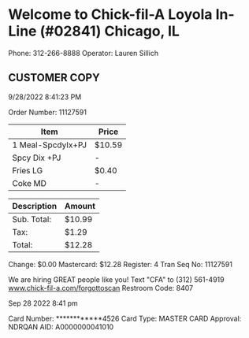 # Welcome to Chick-fil-A Loyola In-Line (#02841) Chicago, IL

Phone: 312-266-8888
Operator: Lauren Sillich

## CUSTOMER COPY
9/28/2022 8:41:23 PM

Order Number: 11127591

| Item | Price |
| --- | --- |
| 1 Meal-SpcdyIx+PJ | $10.59 |
| Spcy Dix +PJ | - |
| Fries LG | $0.40 |
| Coke MD | - |

| Description | Amount |
| --- | --- |
| Sub. Total: | $10.99 |
| Tax: | $1.29 |
| Total: | $12.28 |

Change: $0.00
Mastercard: $12.28
Register: 4
Tran Seq No: 11127591

We are hiring GREAT people like you!
Text "CFA" to (312) 561-4919
www.chick-fil-a.com/forgottoscan
Restroom Code: 8407

Sep 28 2022 8:41 pm

Card Number: ************4526
Card Type: MASTER CARD
Approval: NDRQAN
AID: A0000000041010